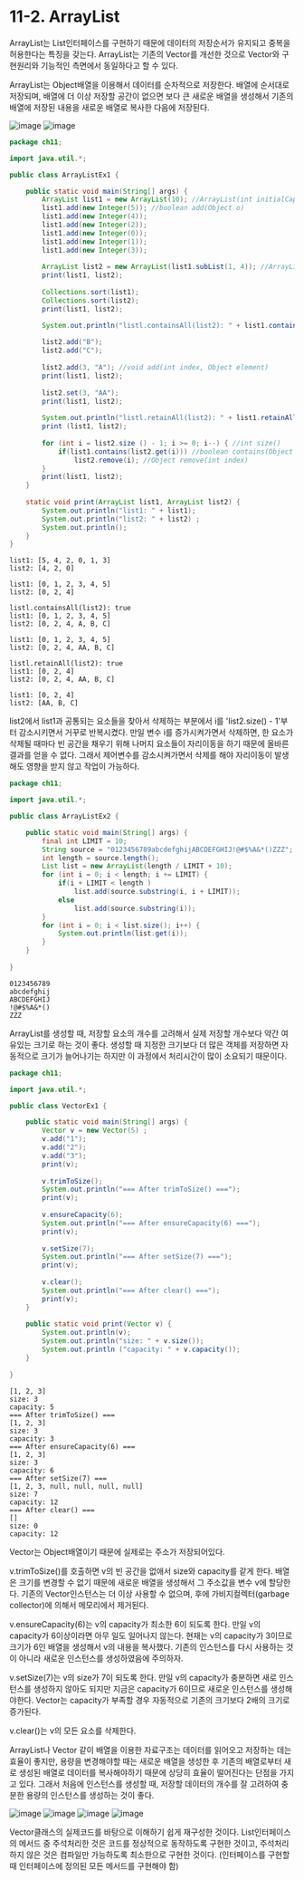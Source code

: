 # 11-2. ArrayList
ArrayList는 List인터페이스를 구현하기 때문에 데이터의 저장순서가 유지되고 중복을 허용한다는 특징을 갖는다.
ArrayList는 기존의 Vector를 개선한 것으로 Vector와 구현원리와 기능적인 측면에서 동일하다고 할 수 있다.

ArrayList는 Object배열을 이용해서 데이터를 순차적으로 저장한다.
배열에 순서대로 저장되며, 배열에 더 이상 저장할 공간이 없으면 보다 큰 새로운 배열을 생성해서 기존의 배열에 저장된 내용을 새로운 배열로 복사한 다음에 저장된다.

![image](https://github.com/GYUNGAEEEE/JAVA/assets/158580466/7f61fd67-6ac7-417f-bae2-062bf5486f70)
![image](https://github.com/GYUNGAEEEE/JAVA/assets/158580466/776d198d-68c7-47cb-ac78-e0174adb2730)
```java
package ch11;

import java.util.*;

public class ArrayListEx1 {

	public static void main(String[] args) {
		ArrayList list1 = new ArrayList(10); //ArrayList(int initialCapacity)
		list1.add(new Integer(5)); //boolean add(Object o)
		list1.add(new Integer(4));
		list1.add(new Integer(2));
		list1.add(new Integer(0));
		list1.add(new Integer(1));
		list1.add(new Integer(3));
		
		ArrayList list2 = new ArrayList(list1.subList(1, 4)); //ArrayList(Collection c), List subList(int fromIndex, int toIndex)
		print(list1, list2);
		
		Collections.sort(list1);
		Collections.sort(list2);
		print(list1, list2);

		System.out.println("listl.containsAll(list2): " + list1.containsAll(list2)); //boolean containsAll(Collection c)
		
		list2.add("B");
		list2.add("C");
		
		list2.add(3, "A"); //void add(int index, Object element)
		print(list1, list2);
		
		list2.set(3, "AA");
		print(list1, list2);
		
		System.out.println("listl.retainAll(list2): " + list1.retainAll(list2)); //boolean retainAll(Collection c)
		print (list1, list2);
		
		for (int i = list2.size () - 1; i >= 0; i--) { //int size()
			if(list1.contains(list2.get(i))) //boolean contains(Object o), Object get(int index)
				list2.remove(i); //Object remove(int index)
		}
		print(list1, list2);
	}
		
	static void print(ArrayList list1, ArrayList list2) {
		System.out.println("list1: " + list1);
		System.out.println("list2: " + list2) ;
		System.out.println();
	}
}
```
```
list1: [5, 4, 2, 0, 1, 3]
list2: [4, 2, 0]

list1: [0, 1, 2, 3, 4, 5]
list2: [0, 2, 4]

listl.containsAll(list2): true
list1: [0, 1, 2, 3, 4, 5]
list2: [0, 2, 4, A, B, C]

list1: [0, 1, 2, 3, 4, 5]
list2: [0, 2, 4, AA, B, C]

listl.retainAll(list2): true
list1: [0, 2, 4]
list2: [0, 2, 4, AA, B, C]

list1: [0, 2, 4]
list2: [AA, B, C]
```
list2에서 list1과 공통되는 요소들을 찾아서 삭제하는 부분에서 i를 'list2.size() - 1'부터 감소시키면서 거꾸로 반복시켰다.
만일 변수 i를 증가시켜가면서 삭제하면, 한 요소가 삭제될 때마다 빈 공간을 채우기 위해 나머지 요소들이 자리이동을 하기 때문에 올바른 결과를 얻을 수 없다. 
그래서 제어변수를 감소시켜가면서 삭제를 해야 자리이동이 발생해도 영향을 받지 않고 작업이 가능하다.
```java
package ch11;

import java.util.*;

public class ArrayListEx2 {

	public static void main(String[] args) {
		final int LIMIT = 10;
		String source = "0123456789abcdefghijABCDEFGHIJ!@#$%A&*()ZZZ";
		int length = source.length();
		List list = new ArrayList(length / LIMIT + 10);
		for (int i = 0; i < length; i += LIMIT) {
			if(i + LIMIT < length )
				list.add(source.substring(i, i + LIMIT));
			else
				list.add(source.substring(i));
		}
		for (int i = 0; i < list.size(); i++) {
			System.out.println(list.get(i));
		}
	}
	
}
```
```
0123456789
abcdefghij
ABCDEFGHIJ
!@#$%A&*()
ZZZ
```
ArrayList를 생성할 때, 저장할 요소의 개수를 고려해서 실제 저장할 개수보다 약간 여유있는 크기로 하는 것이 좋다. 
생성할 때 지정한 크기보다 더 많은 객체를 저장하면 자동적으로 크기가 늘어나기는 하지만 이 과정에서 처리시간이 많이 소요되기 때문이다.
```java
package ch11;

import java.util.*;

public class VectorEx1 {

	public static void main(String[] args) {
		Vector v = new Vector(5) ;
		v.add("1");
		v.add("2");
		v.add("3");
		print(v);
		
		v.trimToSize();
		System.out.println("=== After trimToSize() ===");
		print(v);
		
		v.ensureCapacity(6);
		System.out.println("=== After ensureCapacity(6) ===");
		print(v);
		
		v.setSize(7);
		System.out.println("=== After setSize(7) ===");
		print(v);
		
		v.clear();
		System.out.println("=== After clear() ===");
		print(v);
	}
	
	public static void print(Vector v) {
		System.out.println(v);
		System.out.println("size: " + v.size());
		System.out.println ("capacity: " + v.capacity());
	}
	
}
```
```
[1, 2, 3]
size: 3
capacity: 5
=== After trimToSize() ===
[1, 2, 3]
size: 3
capacity: 3
=== After ensureCapacity(6) ===
[1, 2, 3]
size: 3
capacity: 6
=== After setSize(7) ===
[1, 2, 3, null, null, null, null]
size: 7
capacity: 12
=== After clear() ===
[]
size: 0
capacity: 12
```
Vector는 Object배열이기 때문에 실제로는 주소가 저장되어있다.

v.trimToSize()를 호출하면 v의 빈 공간을 없애서 size와 capacity를 같게 한다. 
배열은 크기를 변경할 수 없기 때문에 새로운 배열을 생성해서 그 주소값을 변수 v에 할당한다. 
기존의 Vector인스턴스는 더 이상 사용할 수 없으며, 후에 가비지컬렉터(garbage collector)에 의해서 메모리에서 제거된다.

v.ensureCapacity(6)는 v의 capacity가 최소한 6이 되도록 한다. 
만일 v의 capacity가 6이상이라면 아무 일도 일어나지 않는다. 
현재는 v의 capacity가 3이므로 크기가 6인 배열을 생성해서 v의 내용을 복사했다. 
기존의 인스턴스를 다시 사용하는 것이 아니라 새로운 인스턴스를 생성하였음에 주의하자.

v.setSize(7)는 v의 size가 7이 되도록 한다. 
만일 v의 capacity가 충분하면 새로 인스턴스를 생성하지 않아도 되지만 지금은 capacity가 6이므로 새로운 인스턴스를 생성해야한다. 
Vector는 capacity가 부족할 경우 자동적으로 기존의 크기보다 2배의 크기로 증가된다.

v.clear()는 v의 모든 요소를 삭제한다.

ArrayList나 Vector 같이 배열을 이용한 자료구조는 데이터를 읽어오고 저장하는 데는 효율이 좋지만, 
용량을 변경해야할 때는 새로운 배열을 생성한 후 기존의 배열로부터 새로 생성된 배열로 데이터를 복사해야하기 때문에 상당히 효율이 떨어진다는 단점을 가지고 있다. 
그래서 처음에 인스턴스를 생성할 때, 저장할 데이터의 개수를 잘 고려하여 충분한 용량의 인스턴스를 생성하는 것이 좋다.

![image](https://github.com/GYUNGAEEEE/JAVA/assets/158580466/071d1f3c-d278-482f-b97a-f4ff05904473)
![image](https://github.com/GYUNGAEEEE/JAVA/assets/158580466/9214f3c1-ffe5-44f8-b8c3-4ce55637884e)
![image](https://github.com/GYUNGAEEEE/JAVA/assets/158580466/dbecb4ea-dfd7-4dad-8dee-3a2e10d9a26d)
![image](https://github.com/GYUNGAEEEE/JAVA/assets/158580466/0cc16e14-121e-42ad-b0e7-7dd4edf07014)

Vector클래스의 실제코드를 바탕으로 이해하기 쉽게 재구성한 것이다.
List인터페이스의 메서드 중 주석처리한 것은 코드를 정상적으로 동작하도록 구현한 것이고, 주석처리하지 않은 것은 컴파일만 가능하도록 최소한으로 구현한 것이다. (인터페이스를 구현할 때 인터페이스에 정의된 모든 메서드를 구현해야 함)
